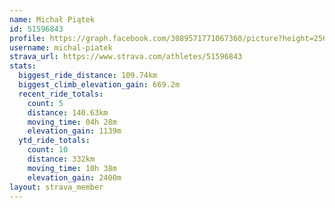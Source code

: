 ```yaml
---
name: Michał Piątek
id: 51596843
profile: https://graph.facebook.com/3089571771067360/picture?height=256&width=256
username: michal-piatek
strava_url: https://www.strava.com/athletes/51596843
stats:
  biggest_ride_distance: 109.74km
  biggest_climb_elevation_gain: 669.2m
  recent_ride_totals:
    count: 5
    distance: 140.63km
    moving_time: 04h 28m
    elevation_gain: 1139m
  ytd_ride_totals:
    count: 10
    distance: 332km
    moving_time: 10h 38m
    elevation_gain: 2400m
layout: strava_member
--- 
```

